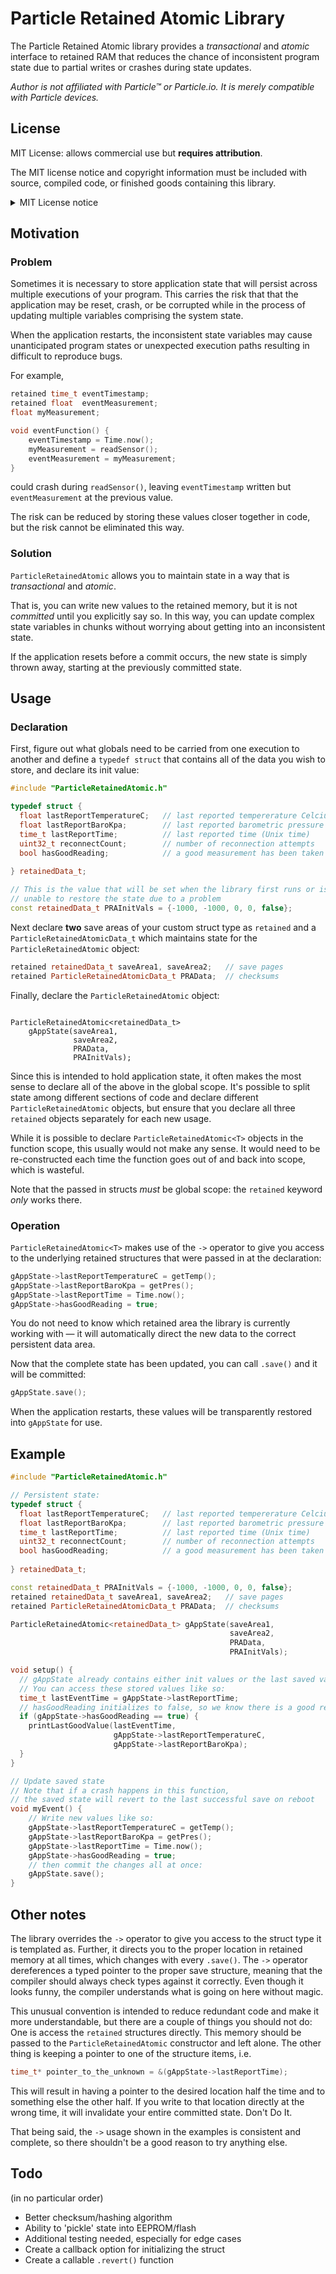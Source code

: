 # Particle Retained Atomic Library

The Particle Retained Atomic library provides a *transactional* and *atomic* interface to retained RAM that reduces the chance of inconsistent program state due to partial writes or crashes during state updates.

*Author is not affiliated with Particle&trade; or Particle.io. It is merely compatible with Particle devices.*

## License

MIT License: allows commercial use but **requires attribution**.

The MIT license notice and copyright information must be included with source, compiled code, or finished goods containing this library.

<details><summary>MIT License notice</summary>

```
Copyright 2019 Hooper Engineering, LLC

Permission is hereby granted, free of charge, to any person obtaining a copy of
this software and associated documentation files (the "Software"), to deal in
the Software without restriction, including without limitation the rights to
use, copy, modify, merge, publish, distribute, sublicense, and/or sell copies
of the Software, and to permit persons to whom the Software is furnished to do
so, subject to the following conditions:

The above copyright notice and this permission notice shall be included in all
copies or substantial portions of the Software.

THE SOFTWARE IS PROVIDED "AS IS", WITHOUT WARRANTY OF ANY KIND, EXPRESS OR
IMPLIED, INCLUDING BUT NOT LIMITED TO THE WARRANTIES OF MERCHANTABILITY, FITNESS
FOR A PARTICULAR PURPOSE AND NONINFRINGEMENT. IN NO EVENT SHALL THE AUTHORS OR
COPYRIGHT HOLDERS BE LIABLE FOR ANY CLAIM, DAMAGES OR OTHER LIABILITY, WHETHER
IN AN ACTION OF CONTRACT, TORT OR OTHERWISE, ARISING FROM, OUT OF OR IN
CONNECTION WITH THE SOFTWARE OR THE USE OR OTHER DEALINGS IN THE SOFTWARE.
```
</details>

## Motivation

### Problem

Sometimes it is necessary to store application state that will persist across multiple executions of your program. This carries the risk that that the application may be reset, crash, or be corrupted while in the process of updating multiple variables comprising the system state.

When the application restarts, the inconsistent state variables may cause unanticipated program states or unexpected execution paths resulting in difficult to reproduce bugs.

For example,

```cpp
retained time_t eventTimestamp;
retained float  eventMeasurement;
float myMeasurement;

void eventFunction() {
	eventTimestamp = Time.now();
	myMeasurement = readSensor();
	eventMeasurement = myMeasurement;
}

```

could crash during `readSensor()`, leaving `eventTimestamp` written but `eventMeasurement` at the previous value.

The risk can be reduced by storing these values closer together in code, but the risk cannot be eliminated this way.

### Solution

`ParticleRetainedAtomic` allows you to maintain state in a way that is *transactional* and *atomic*.

That is, you can write new values to the retained memory, but it is not *committed* until you explicitly say so. In this way, you can update complex state variables in chunks without worrying about getting into an inconsistent state.

If the application resets before a commit occurs, the new state is simply thrown away, starting at the previously committed state.

## Usage

### Declaration

First, figure out what globals need to be carried from one execution to another and define a `typedef struct` that contains all of the data you wish to store, and declare its init value:

```cpp
#include "ParticleRetainedAtomic.h"

typedef struct {
  float lastReportTemperatureC;   // last reported tempererature Celcius
  float lastReportBaroKpa;        // last reported barometric pressure (kPa)
  time_t lastReportTime;          // last reported time (Unix time)
  uint32_t reconnectCount;        // number of reconnection attempts
  bool hasGoodReading;            // a good measurement has been taken
  
} retainedData_t;

// This is the value that will be set when the library first runs or is
// unable to restore the state due to a problem
const retainedData_t PRAInitVals = {-1000, -1000, 0, 0, false};
```

Next declare **two** save areas of your custom struct type as `retained` and a `ParticleRetainedAtomicData_t` which maintains state for the `ParticleRetainedAtomic` object:

```cpp
retained retainedData_t saveArea1, saveArea2;   // save pages
retained ParticleRetainedAtomicData_t PRAData;  // checksums
```
Finally, declare the `ParticleRetainedAtomic` object:

```

ParticleRetainedAtomic<retainedData_t>
    gAppState(saveArea1,
              saveArea2,
              PRAData,
              PRAInitVals);
```

Since this is intended to hold application state, it often makes the most sense to declare all of the above in the global scope. It's possible to split state among different sections of code and declare different `ParticleRetainedAtomic` objects, but ensure that you declare all three `retained` objects separately for each new usage.

While it is possible to declare `ParticleRetainedAtomic<T>` objects in the function scope, this usually would not make any sense. It would need to be re-constructed each time the function goes out of and back into scope, which is wasteful.

Note that the passed in structs *must* be global scope: the `retained` keyword *only* works there.

### Operation

`ParticleRetainedAtomic<T>` makes use of the `->` operator to give you access to the underlying retained structures that were passed in at the declaration:

```cpp
gAppState->lastReportTemperatureC = getTemp();
gAppState->lastReportBaroKpa = getPres();
gAppState->lastReportTime = Time.now();
gAppState->hasGoodReading = true;
```

You do not need to know which retained area the library is currently working with &mdash; it will automatically direct the new data to the correct persistent data area.

Now that the complete state has been updated, you can call `.save()` and it will be committed:

```cpp
gAppState.save();
```

When the application restarts, these values will be transparently restored into `gAppState` for use.

## Example

```cpp
#include "ParticleRetainedAtomic.h"

// Persistent state:
typedef struct {
  float lastReportTemperatureC;   // last reported tempererature Celcius
  float lastReportBaroKpa;        // last reported barometric pressure (kPa)
  time_t lastReportTime;          // last reported time (Unix time)
  uint32_t reconnectCount;        // number of reconnection attempts
  bool hasGoodReading;            // a good measurement has been taken
  
} retainedData_t;

const retainedData_t PRAInitVals = {-1000, -1000, 0, 0, false};
retained retainedData_t saveArea1, saveArea2;   // save pages
retained ParticleRetainedAtomicData_t PRAData;  // checksums

ParticleRetainedAtomic<retainedData_t> gAppState(saveArea1,
                                                 saveArea2,
                                                 PRAData,
                                                 PRAInitVals);

void setup() {
  // gAppState already contains either init values or the last saved values
  // You can access these stored values like so:
  time_t lastEventTime = gAppState->lastReportTime;
  // hasGoodReading initializes to false, so we know there is a good reading!
  if (gAppState->hasGoodReading == true) {
    printLastGoodValue(lastEventTime,
                       gAppState->lastReportTemperatureC,
                       gAppState->lastReportBaroKpa);
  }
}

// Update saved state
// Note that if a crash happens in this function,
// the saved state will revert to the last successful save on reboot
void myEvent() {
    // Write new values like so:
    gAppState->lastReportTemperatureC = getTemp();
    gAppState->lastReportBaroKpa = getPres();
    gAppState->lastReportTime = Time.now();
    gAppState->hasGoodReading = true;
    // then commit the changes all at once:
    gAppState.save();
}
```

## Other notes

The library overrides the `->` operator to give you access to the struct type it is templated as. Further, it directs you to the proper location in retained memory at all times, which changes with every `.save()`. The `->` operator dereferences a typed pointer to the proper save structure, meaning that the compiler should always check types against it correctly. Even though it looks funny, the compiler understands what is going on here without magic.

This unusual convention is intended to reduce redundant code and make it more understandable, but there are a couple of things you should not do: One is access the `retained` structures directly. This memory should be passed to the `ParticleRetainedAtomic` constructor and left alone. The other thing is keeping a pointer to one of the structure items, i.e.

```cpp
time_t* pointer_to_the_unknown = &(gAppState->lastReportTime);
```

This will result in having a pointer to the desired location half the time and to something else the other half. If you write to that location directly at the wrong time, it will invalidate your entire committed state. Don't Do It.

That being said, the `->` usage shown in the examples is consistent and complete, so there shouldn't be a good reason to try anything else.

## Todo

(in no particular order)

- Better checksum/hashing algorithm
- Ability to 'pickle' state into EEPROM/flash
- Additional testing needed, especially for edge cases
- Create a callback option for initializing the struct
- Create a callable `.revert()` function
